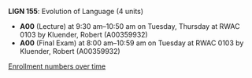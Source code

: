 **LIGN 155**: Evolution of Language (4 units)

- **A00** (Lecture) at 9:30 am–10:50 am on Tuesday, Thursday at RWAC 0103 by Kluender, Robert (A00359932)
- **A00** (Final Exam) at 8:00 am–10:59 am on Tuesday at RWAC 0103 by Kluender, Robert (A00359932)

[Enrollment numbers over time](./LIGN155.tsv)
